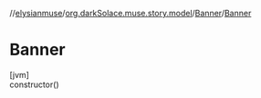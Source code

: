 //[elysianmuse](../../../index.md)/[org.darkSolace.muse.story.model](../index.md)/[Banner](index.md)/[Banner](-banner.md)

# Banner

[jvm]\
constructor()
